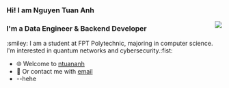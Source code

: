 ### Hi! I am Nguyen Tuan Anh
<img align="right" src="https://github-readme-stats.vercel.app/api?username=ntuananhdevs&count_private=true&show_icons=true&line_height=25" />
<h3>I'm a Data Engineer & Backend Developer</h3>
:smiley: I am a student at FPT Polytechnic, majoring in computer science. I'm interested in quantum networks and cybersecurity.:fist:

- :globe_with_meridians: Welcome to [ntuananh](ntuananhdevs.github.io/ntuananhdevs)
- :email: Or contact me with [email](mailto:anhndt25@gmail.com)
- --hehe

